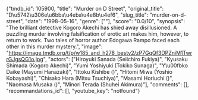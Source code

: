 {"tmdb_id": 105900, "title": "Murder on D Street", "original_title": "D\u5742\u306e\u6bba\u4eba\u4e8b\u4ef6", "slug_title": "murder-on-d-street", "date": "1998-05-16", "genre": [""], "score": "0.0/10", "synopsis": "The brilliant detective Kogoro Akechi has shied away disillusioned. A puzzling murder involving falsification of erotic art makes him, however, to return to work. Two tales of horror author Edogawa Rampo faced each other in this murder mystery.", "image": "https://image.tmdb.org/t/p/w185_and_h278_bestv2/zP7GqQf3DPZniM1TwrrGJgsQG1o.jpg", "actors": ["Hiroyuki Sanada (Seiichiro Fukiya)", "Kyusaku Shimada (Kogoro Akechi)", "Yumi Yoshiyuki (Tokiko Sunaga)", "Y\u00fbko Daike (Mayumi Hanazaki)", "Ittoku Kishibe ()", "Hitomi Miwa (Yoshio Kobayashi)", "Chisako Hara (Mitsu Tsuchiya)", "Masami Horiuchi ()", "Naomasa Musaka ()", "Minori Terada (Shuhei Akimura)"], "comments": [], "recommandations_id": [], "youtube_key": "notfound"}